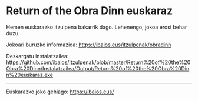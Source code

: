 Return of the Obra Dinn euskaraz
================================

Hemen euskarazko itzulpena bakarrik dago. Lehenengo, jokoa erosi behar duzu.

Jokoari buruzko informazioa: https://ibaios.eus/itzulpenak/obradinn

Deskargatu instalatzailea: https://github.com/ibaios/Itzulpenak/blob/master/Return%20of%20the%20Obra%20Dinn/Instalatzailea/Output/Return%20of%20the%20Obra%20Dinn%20euskaraz.exe

---

Euskarazko joko gehiago: https://ibaios.eus/
